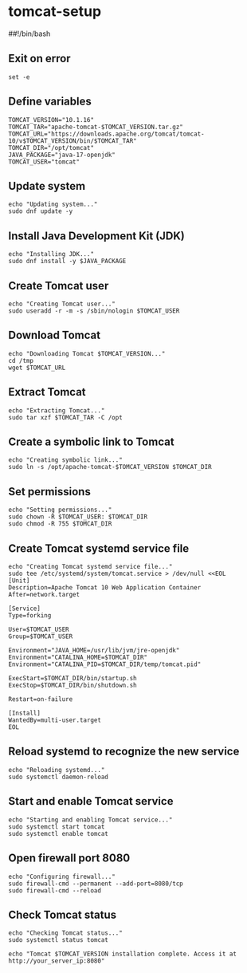 # tomcat-setup

##!/bin/bash

## Exit on error
```
set -e
```
## Define variables
```
TOMCAT_VERSION="10.1.16"
TOMCAT_TAR="apache-tomcat-$TOMCAT_VERSION.tar.gz"
TOMCAT_URL="https://downloads.apache.org/tomcat/tomcat-10/v$TOMCAT_VERSION/bin/$TOMCAT_TAR"
TOMCAT_DIR="/opt/tomcat"
JAVA_PACKAGE="java-17-openjdk"
TOMCAT_USER="tomcat"
```

## Update system
```
echo "Updating system..."
sudo dnf update -y
```

## Install Java Development Kit (JDK)
```
echo "Installing JDK..."
sudo dnf install -y $JAVA_PACKAGE
```
## Create Tomcat user
```
echo "Creating Tomcat user..."
sudo useradd -r -m -s /sbin/nologin $TOMCAT_USER
```

## Download Tomcat
```
echo "Downloading Tomcat $TOMCAT_VERSION..."
cd /tmp
wget $TOMCAT_URL
```

## Extract Tomcat
```
echo "Extracting Tomcat..."
sudo tar xzf $TOMCAT_TAR -C /opt
```

## Create a symbolic link to Tomcat
```
echo "Creating symbolic link..."
sudo ln -s /opt/apache-tomcat-$TOMCAT_VERSION $TOMCAT_DIR
```

## Set permissions
```
echo "Setting permissions..."
sudo chown -R $TOMCAT_USER: $TOMCAT_DIR
sudo chmod -R 755 $TOMCAT_DIR
```

## Create Tomcat systemd service file
```
echo "Creating Tomcat systemd service file..."
sudo tee /etc/systemd/system/tomcat.service > /dev/null <<EOL
[Unit]
Description=Apache Tomcat 10 Web Application Container
After=network.target

[Service]
Type=forking

User=$TOMCAT_USER
Group=$TOMCAT_USER

Environment="JAVA_HOME=/usr/lib/jvm/jre-openjdk"
Environment="CATALINA_HOME=$TOMCAT_DIR"
Environment="CATALINA_PID=$TOMCAT_DIR/temp/tomcat.pid"

ExecStart=$TOMCAT_DIR/bin/startup.sh
ExecStop=$TOMCAT_DIR/bin/shutdown.sh

Restart=on-failure

[Install]
WantedBy=multi-user.target
EOL
```
## Reload systemd to recognize the new service
```
echo "Reloading systemd..."
sudo systemctl daemon-reload
```

## Start and enable Tomcat service
```
echo "Starting and enabling Tomcat service..."
sudo systemctl start tomcat
sudo systemctl enable tomcat
```

## Open firewall port 8080
```
echo "Configuring firewall..."
sudo firewall-cmd --permanent --add-port=8080/tcp
sudo firewall-cmd --reload
```

## Check Tomcat status
```
echo "Checking Tomcat status..."
sudo systemctl status tomcat

echo "Tomcat $TOMCAT_VERSION installation complete. Access it at http://your_server_ip:8080"
```
